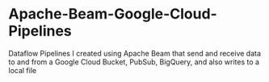 # Apache-Beam-Google-Cloud-Pipelines
Dataflow Pipelines I created using Apache Beam that send and receive data to and from a Google Cloud Bucket, PubSub, BigQuery, and also writes to a local file
